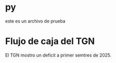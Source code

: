 # py


este es un archivo de prueba

# Flujo de caja del TGN

El TGN mostro un deficit a primer semtres de 2025.

